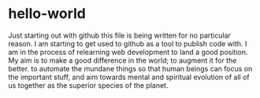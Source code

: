 # hello-world
Just starting out with github
this file is being written for no particular reason. I am starting to get used to github as a tool to publish code with. I am in the process of relearning web development to land a good position. My aim is to make a good difference in the world; to augment it for the better. to automate the mundane things so that human beings can focus on the important stuff, and aim towards mental and spiritual evolution of all of us together as the superior species of the planet. 
